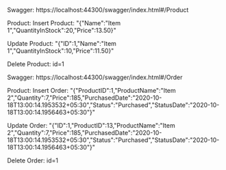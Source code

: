 
Swagger:
https://localhost:44300/swagger/index.html#/Product

Product:
Insert Product:
"{\"Name\":\"Item 1\",\"QuantityInStock\":20,\"Price\":13.50}"

Update Product:
"{\"ID\":1,\"Name\":\"Item 1\",\"QuantityInStock\":10,\"Price\":11.50}"

Delete Product:
id=1

Swagger:
https://localhost:44300/swagger/index.html#/Order

Product:
Insert Order:
"{\"ProductID\":1,\"ProductName\":\"Item 2\",\"Quantity\":7,\"Price\":185,\"PurchasedDate\":\"2020-10-18T13:00:14.1953532+05:30\",\"Status\":\"Purchased\",\"StatusDate\":\"2020-10-18T13:00:14.1956463+05:30\"}"

Update Order:
"{\"ID\":1,\"ProductID\":13,\"ProductName\":\"Item 2\",\"Quantity\":7,\"Price\":185,\"PurchasedDate\":\"2020-10-18T13:00:14.1953532+05:30\",\"Status\":\"Purchased\",\"StatusDate\":\"2020-10-18T13:00:14.1956463+05:30\"}"

Delete Order:
id=1
